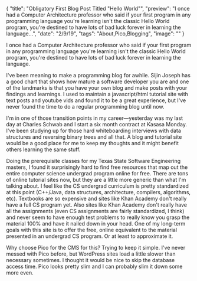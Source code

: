 {
  "title": "Obligatory First Blog Post Titled \"Hello World\"",
  "preview": "I once had a Computer Architecture professor who said if your first program in any programming language you're learning isn't the classic Hello World program, you're destined to have lots of bad luck forever in learning the language...",
  "date": "2/9/19",
  "tags": "About,Pico,Blogging",
  "image": ""
}

I once had a Computer Architecture professor who said if your first program in any programming language you're learning isn't the classic Hello World program, you're destined to have lots of bad luck forever in learning the language.

I've been meaning to make a programming blog for awhile. Sijin Joseph has a good chart that shows how mature a software developer you are and one of the landmarks is that you have your own blog and make posts with your findings and learnings. I used to maintain a javascript/html tutorial site with text posts and youtube vids and found it to be a great experience, but I've never found the time to do a regular programming blog until now.

I'm in one of those transition points in my career—yesterday was my last day at Charles Schwab and I start a six month contract at Kasasa Monday. I've been studying up for those hard whiteboarding interviews with data structures and reversing binary trees and all that. A blog and tutorial site would be a good place for me to keep my thoughts and it might benefit others learning the same stuff.

Doing the prerequisite classes for my Texas State Software Engineering masters, I found it surprisingly hard to find free resources that map out the entire computer science undergrad program online for free. There are tons of online tutorial sites now, but they are a little more generic than what I'm talking about. I feel like the CS undergrad curriculum is pretty standardized at this point (C++/Java, data structures, architecture, compilers, algorithms, etc). Textbooks are so expensive and sites like Khan Academy don't really have a full CS program yet. Also sites like Khan Academy don't really have all the assignments (even CS assignments are fairly standardized, I think) and never seem to have enough test problems to really know you grasp the material 100% and have it nailed down in your head. One of my long-term goals with this site is to offer the free, online equivalent to the material presented in an undergrad CS program. Or at least to approximate it.

Why choose Pico for the CMS for this? Trying to keep it simple. I've never messed with Pico before, but WordPress sites load a little slower than necessary sometimes. I thought it would be nice to skip the database access time. Pico looks pretty slim and I can probably slim it down some more even.
